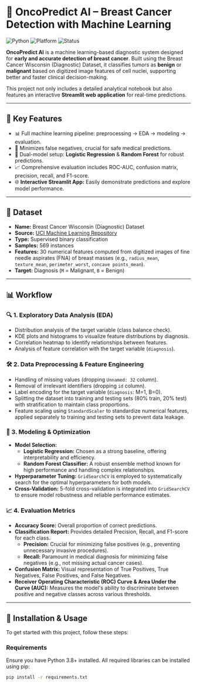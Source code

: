 # 🧠 OncoPredict AI – Breast Cancer Detection with Machine Learning
![Python](https://img.shields.io/badge/python-3.8%2B-blue?style=flat-square)
![Platform](https://img.shields.io/badge/platform-Jupyter%20%7C%20Python%20-bue?style=flat-square)
![Status](https://img.shields.io/badge/status-active-blue?style=flat-square)

**OncoPredict AI** is a machine learning-based diagnostic system designed for **early and accurate detection of breast cancer**. Built using the Breast Cancer Wisconsin (Diagnostic) Dataset, it classifies tumors as **benign** or **malignant** based on digitized image features of cell nuclei, supporting better and faster clinical decision-making.

This project not only includes a detailed analytical notebook but also features an interactive **Streamlit web application** for real-time predictions.

---

## 🚀 Key Features

-   📊 Full machine learning pipeline: preprocessing → EDA → modeling → evaluation.
-   🧪 Minimizes false negatives, crucial for safe medical predictions.
-   🤖 Dual-model setup: **Logistic Regression** & **Random Forest** for robust predictions.
-   📈 Comprehensive evaluation includes ROC-AUC, confusion matrix, precision, recall, and F1-score.
-   🌐 **Interactive Streamlit App:** Easily demonstrate predictions and explore model performance.

---

## 📌 Dataset

-   **Name:** Breast Cancer Wisconsin (Diagnostic) Dataset
-   **Source:** [UCI Machine Learning Repository](https://archive.ics.uci.edu/ml/datasets/Breast+Cancer+Wisconsin+(Diagnostic))
-   **Type:** Supervised binary classification
-   **Samples:** 569 instances
-   **Features:** 30 numerical features computed from digitized images of fine needle aspirates (FNA) of breast masses (e.g., `radius_mean`, `texture_mean`, `perimeter_worst`, `concave points_mean`).
-   **Target:** Diagnosis (`M` = Malignant, `B` = Benign)

---

## 📊 Workflow

### 🔍 1. Exploratory Data Analysis (EDA)
-   Distribution analysis of the target variable (class balance check).
-   KDE plots and histograms to visualize feature distributions by diagnosis.
-   Correlation heatmap to identify relationships between features.
-   Analysis of feature correlation with the target variable (`diagnosis`).

### 🛠️ 2. Data Preprocessing & Feature Engineering
-   Handling of missing values (dropping `Unnamed: 32` column).
-   Removal of irrelevant identifiers (dropping `id` column).
-   Label encoding for the target variable (`diagnosis`: M=1, B=0).
-   Splitting the dataset into training and testing sets (80% train, 20% test) with stratification to maintain class proportions.
-   Feature scaling using `StandardScaler` to standardize numerical features, applied separately to training and testing sets to prevent data leakage.

### 🤖 3. Modeling & Optimization
-   **Model Selection:**
    -   **Logistic Regression:** Chosen as a strong baseline, offering interpretability and efficiency.
    -   **Random Forest Classifier:** A robust ensemble method known for high performance and handling complex relationships.
-   **Hyperparameter Tuning:** `GridSearchCV` is employed to systematically search for the optimal hyperparameters for both models.
-   **Cross-Validation:** 5-fold cross-validation is integrated into `GridSearchCV` to ensure model robustness and reliable performance estimates.

### 📈 4. Evaluation Metrics
-   **Accuracy Score:** Overall proportion of correct predictions.
-   **Classification Report:** Provides detailed Precision, Recall, and F1-score for each class.
    -   **Precision:** Crucial for minimizing false positives (e.g., preventing unnecessary invasive procedures).
    -   **Recall:** Paramount in medical diagnosis for minimizing false negatives (e.g., not missing actual cancer cases).
-   **Confusion Matrix:** Visual representation of True Positives, True Negatives, False Positives, and False Negatives.
-   **Receiver Operating Characteristic (ROC) Curve & Area Under the Curve (AUC):** Measures the model's ability to discriminate between positive and negative classes across various thresholds.

---

## 🧪 Installation & Usage

To get started with this project, follow these steps:

### Requirements

Ensure you have Python 3.8+ installed. All required libraries can be installed using pip:

```bash
pip install -r requirements.txt
